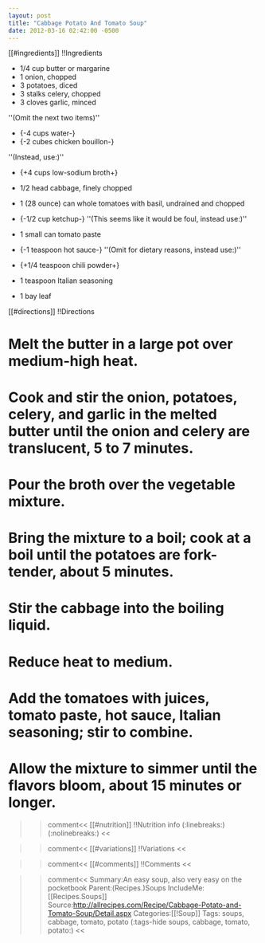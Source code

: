 ```yaml
---
layout: post
title: "Cabbage Potato And Tomato Soup"
date: 2012-03-16 02:42:00 -0500
---
```

[[#ingredients]]
!!Ingredients
* 1/4 cup butter or margarine
* 1 onion, chopped
* 3 potatoes, diced
* 3 stalks celery, chopped
* 3 cloves garlic, minced

''(Omit the next two items)''
* {-4 cups water-}
* {-2 cubes chicken bouillon-}

''(Instead, use:)''
* {+4 cups low-sodium broth+}

* 1/2 head cabbage, finely chopped
* 1 (28 ounce) can whole tomatoes with basil, undrained and chopped
* {-1/2 cup ketchup-} ''(This seems like it would be foul, instead use:)''
* 1 small can tomato paste
* {-1 teaspoon hot sauce-} ''(Omit for dietary reasons, instead use:)''
* {+1/4 teaspoon chili powder+}
* 1 teaspoon Italian seasoning
* 1 bay leaf


[[#directions]]
!!Directions


# Melt the butter in a large pot over medium-high heat.

# Cook and stir the onion, potatoes, celery, and garlic in the melted butter until the onion and celery are translucent, 5 to 7 minutes.

# Pour the broth over the vegetable mixture.

# Bring the mixture to a boil; cook at a boil until the potatoes are fork-tender, about 5 minutes.

# Stir the cabbage into the boiling liquid.

# Reduce heat to medium.

# Add the tomatoes with juices, tomato paste, hot sauce, Italian seasoning; stir to combine.

# Allow the mixture to simmer until the flavors bloom, about 15 minutes or longer.

>>comment<<
[[#nutrition]]
!!Nutrition info
(:linebreaks:)
(:nolinebreaks:)
>><<

>>comment<<
[[#variations]]
!!Variations
>><<

>>comment<<
[[#comments]]
!!Comments
>><<

>>comment<<
Summary:An easy soup, also very easy on the pocketbook
Parent:(Recipes.)Soups
IncludeMe:[[Recipes.Soups]]
Source:http://allrecipes.com/Recipe/Cabbage-Potato-and-Tomato-Soup/Detail.aspx
Categories:[[!Soup]]
Tags: soups, cabbage, tomato, potato
(:tags-hide  soups, cabbage, tomato, potato:)
>><<



